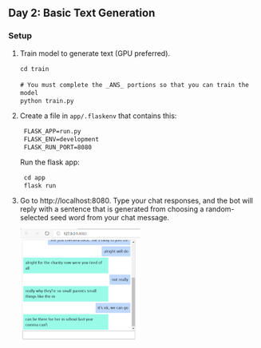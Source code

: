 ## Day 2: Basic Text Generation

### Setup
1. Train model to generate text (GPU preferred).
    ```
    cd train

    # You must complete the _ANS_ portions so that you can train the model
    python train.py
    ```
   
2. Create a file in `app/.flaskenv` that contains this:
   ```
    FLASK_APP=run.py
    FLASK_ENV=development
    FLASK_RUN_PORT=8080
   ```     
   Run the flask app:
   ```   
    cd app
    flask run
   ```
3. Go to http://localhost:8080. Type your chat responses, and the bot will reply with a sentence that is generated from choosing a random-selected seed word from your chat message.

    <img src="example.png" width=50%></img>
